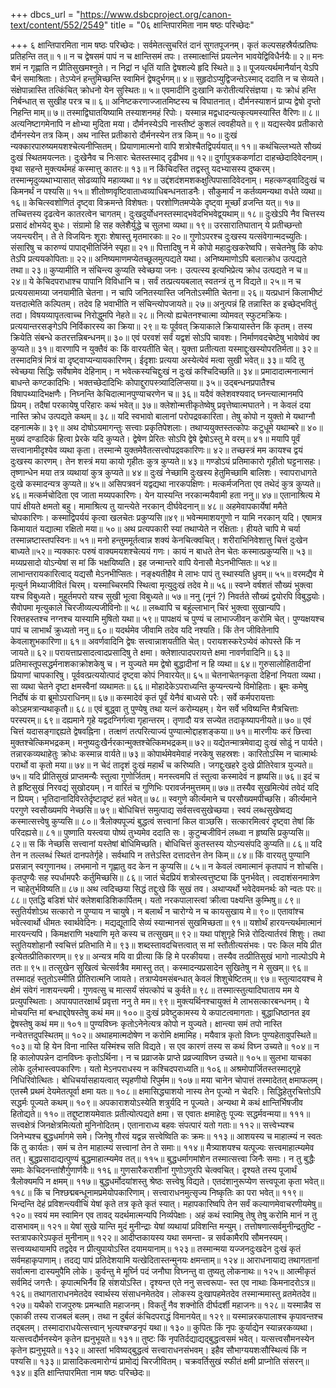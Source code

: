 +++
dbcs_url = "https://www.dsbcproject.org/canon-text/content/552/2549"
title = "0६ क्षान्तिपारमिता नाम षष्ठः परिच्छेदः"

+++
६ क्षान्तिपारमिता नाम षष्ठः परिच्छेदः।
सर्वमेतत्सुचरितं दानं सुगतपूजनम्। 
कृतं कल्पसहस्रैर्यत्प्रतिघः प्रतिहन्ति तत्॥ १॥
न च द्वेषसमं पापं न च क्षान्तिसमं तपः। 
तस्मात्क्षान्तिं प्रयत्नेन भावयेद्विविधैर्नयैः॥ २॥
मनः शमं न गृह्णाति न प्रीतिसुखमश्नुते। 
न निद्रां न धृतिं याति द्वेषशल्ये हृदि स्थिते॥ ३॥
पूजयत्यर्थमानैर्यान् येऽपि चैनं समाश्रिताः। 
तेऽप्येनं हन्तुमिच्छन्ति स्वामिनं द्वेषदुर्भगम्॥ ४॥
सुहृदोऽप्युद्विजन्तेऽस्माद् ददाति न च सेव्यते। 
संक्षेपान्नास्ति तत्किंचित् क्रोधनो येन सुस्थितः॥ ५॥
एवमादीनि दुःखानि करोतीत्यरिसंज्ञया। 
यः क्रोधं हन्ति निर्बन्धात् स सुखीह परत्र च॥ ६॥
अनिष्टकरणाज्जातमिष्टस्य च विघातनात्। 
दौर्मनस्याशनं प्राप्य द्वेषो दृप्तो निहन्ति माम्॥ ७॥
तस्माद्विघातयिष्यामि तस्याशनमहं रिपोः। 
यस्मान्न मद्वधादन्यत्कृत्यमस्यास्ति वैरिणः॥ ८॥
अत्यनिष्टागमेनापि न क्षोभ्या मुदिता मया। 
दौर्मनस्येऽपि नास्तीष्टं कुशलं त्ववहीयते॥ ९॥
यद्यस्त्येव प्रतीकारो दौर्मनस्येन तत्र किम्। 
अथ नास्ति प्रतीकारो दौर्मनस्येन तत्र किम्॥ १०॥
दुःखं न्यक्कारपारुष्यमयशश्चेत्यनीप्सितम्। 
प्रियाणामात्मनो वापि शत्रोश्चैतद्विपर्ययात्॥ ११॥
कथंचिल्लभ्यते सौख्यं दुःखं स्थितमयत्नतः। 
दुःखेनैव च निःसारः चेतस्तस्माद् दृढीभव॥ १२॥
दुर्गापुत्रककर्णाटा दाहच्छेदादिवेदनाम्। 
वृथा सहन्ते मुक्त्यर्थमहं कस्मात्तु कातरः॥ १३॥
न किंचिदस्ति तद्वस्तु यदभ्यासस्य दुष्करम्। 
तस्मान्मृदुव्यथाभ्यासात् सोढव्यापि महाव्यथा॥ १४॥
उद्दंशदंशमशकक्षुत्पिपासादिवेदनाम्। 
महत्कण्ड्वादिदुःखं च किमनर्थं न पश्यसि॥ १५॥
शीतोष्णवृष्टिवाताध्वव्याधिबन्धनताडनैः। 
सौकुमार्यं न कर्तव्यमन्यथा वर्धते व्यथा॥ १६॥
केचित्स्वशोणितं दृष्ट्वा विक्रमन्ते विशेषतः। 
परशोणितमप्येके दृष्ट्वा मूर्च्छां व्रजन्ति यत्॥ १७॥
तच्चित्तस्य दृढत्वेन कातरत्वेन चागतम्। 
दुःखदुर्योधनस्तस्माद्भवेदभिभवेद्व्‍यथाम्॥ १८॥
दुःखेऽपि नैव चित्तस्य प्रसादं क्षोभयेद् बुधः। 
संग्रामो हि सह क्लेशैर्युद्धे च सुलभा व्यथा॥ १९॥
उरसारातिघातान् ये प्रतीच्छन्तो जयन्त्यरीन्। 
ते ते विजयिनः शूराः शेषास्तु मृतमारकाः॥ २०॥
गुणोऽपरश्च दुःखस्य यत्संवेगान्मदच्युतिः। 
संसारिषु च कारुण्यं पापाद्भीतिर्जिने स्पृहा॥ २१॥
पित्तादिषु न मे कोपो महादुःखकरेष्वपि। 
सचेतनेषु किं कोपः तेऽपि प्रत्ययकोपिताः॥ २२॥
अनिष्यमाणमप्येतच्छूलमुत्पद्यते यथा। 
अनिष्यमाणोऽपि बलात्क्रोध उत्पद्यते तथा॥ २३॥
कुप्यामीति न संचिन्त्य कुप्यति स्वेच्छया जनः। 
उत्पत्स्य इत्यभिप्रेत्य क्रोध उत्पद्यते न च॥ २४॥
ये केचिदपराधाश्च पापानि विविधानि च। 
सर्वं तत्प्रत्ययबलात् स्वतन्त्रं तु न विद्यते॥ २५॥
न च प्रत्ययसामग्र्या जनयामीति चेतना। 
न चापि जनितस्यास्ति जनितोऽस्मीति चेतना॥ २६॥
यत्प्रधानं किलाभीष्टं यत्तदात्मेति कल्पितम्। 
तदेव हि भवाभीति न संचिन्त्योपजायते॥ २७॥
अनुत्पन्नं हि तन्नास्ति क इच्छेद्भवितुं तदा। 
विषयव्यापृतत्वाच्च निरोद्धुमपि नेहते॥ २८॥
नित्यो ह्यचेतनश्चात्मा व्योमवत् स्फुटमक्रियः। 
प्रत्ययान्तरसङ्गेऽपि निर्विकारस्य का क्रिया॥ २९॥
यः पूर्ववत् क्रियाकाले क्रियायास्तेन किं कृतम्। 
तस्य क्रियेति संबन्धे कतरत्तन्निबन्धनम्॥ ३०॥
एवं परवशं सर्वं यद्वशं सोऽपि चावशः। 
निर्माणवदचेष्टेषु भावेष्वेवं क्व कुप्यते॥ ३१॥
वारणापि न युक्तैवं कः किं वारयतीति चेत्। 
युक्ता प्रतीत्यता यस्माद्दुःखस्योपरतिर्मता॥ ३२॥
तस्मादमित्रं मित्रं वा दृष्ट्वाप्यन्यायकारिणम्। 
ईदृशाः प्रत्यया अस्येत्येवं मत्वा सुखी भवेत्॥ ३३॥
यदि तु स्वेच्छया सिद्धिः सर्वेषामेव देहिनाम्। 
न भवेत्कस्यचिद्दुःखं न दुःखं कश्चिदिच्छति॥ ३४॥
प्रमादादात्मनात्मानं बाधन्ते कण्टकादिभिः। 
भक्तच्छेदादिभिः कोपाद्दुरापस्त्र्यादिलिप्सया॥ ३५॥
उद्बन्धनप्रपातैश्च विषापथ्यादिभक्षणैः। 
निघ्नन्ति केचिदात्मानपुण्याचरणेन च॥ ३६॥
यदैवं क्लेशवश्यवाद् घ्नन्त्यात्मानमपि प्रियम्। 
तदैषां परकायेषु परिहारः कथं भवेत्॥ ३७॥
क्लेशोन्मत्तीकृतेष्वेषु प्रवृत्तेष्वात्मघातने। 
न केवलं दया नास्ति क्रोध उत्पद्यते कथम्॥ ३८॥
यदि स्वभावो बालानां परोपद्रवकारिता। 
तेषु कोपो न युक्तो मे यथाग्नौ दहनात्मके॥ ३९॥
अथ दोषोऽयमागन्तुः सत्त्वाः प्रकृतिपेशलाः। 
तथाप्ययुक्तस्तत्कोपः कटुधूमे यथाम्बरे॥ ४०॥
मुख्यं दण्डादिकं हित्वा प्रेरके यदि कुप्यते। 
द्वेषेण प्रेरितः सोऽपि द्वेषे द्वेषोऽस्तु मे वरम्॥ ४१॥
मयापि पूर्वं सत्त्वानामीदृश्येव व्यथा कृता। 
तस्मान्मे युक्तमेवैतत्सत्त्वोपद्रवकारिणः॥ ४२॥
तच्छस्त्रं मम कायश्च द्वयं दुःखस्य कारणम्। 
तेन शस्त्रं मया कायो गृहीतः कुत्र कुप्यते॥ ४३॥
गण्डोऽयं प्रतिमाकारो गृहीतो घट्टनासहः। 
तृष्णान्धेन मया तत्र व्यथायां कुत्र कुप्यते॥ ४४॥
दुःखं नेच्छामि दुःखस्य हेतुमिच्छामि बालिशः। 
स्वापराधागते दुःखे कस्मादन्यत्र कुप्यते॥ ४५॥
असिपत्रवनं यद्वद्यथा नारकपक्षिणः। 
मत्कर्मजनिता एव तथेदं कुत्र कुप्यते॥ ४६॥
मत्कर्मचोदिता एव जाता मय्यपकारिणः। 
येन यास्यन्ति नरकान्मयैवामी हता ननु॥ ४७॥
एतानाश्रित्य मे पापं क्षीयते क्षमतो बहु। 
मामाश्रित्य तु यान्त्येते नरकान् दीर्घवेदनान्॥ ४८॥
अहमेवापकार्येषां ममैते चोपकारिणः। 
कस्माद्विपर्ययं कृत्वा खलचेतः प्रकुप्यसि॥४९॥
भवेन्ममाशयगुणो न यामि नरकान् यदि। 
एषामत्र किमायातं यद्यात्मा रक्षितो मया॥ ५०॥
अथ प्रत्यपकारी स्यां तथाप्येते न रक्षिताः। 
हीयते चापि मे चर्या तस्मान्नष्टास्तपस्विनः॥ ५१॥
मनो हन्तुममूर्तत्वान्न शक्यं केनचित्क्वचित्। 
शरीराभिनिवेशात्तु चित्तं दुःखेन बाध्यते॥५२॥
न्यक्कारः परुषं वाक्यमयशश्चेत्ययं गणः। 
कायं न बाधते तेन चेतः कस्मात्प्रकुप्यसि॥ ५३॥
मय्यप्रसादो योऽन्येषां स मां किं भक्षयिष्यति। 
इह जन्मान्तरे वापि येनासौ मेऽनभीप्सितः॥ ५४॥
लाभान्तरायकारित्वाद् यद्यसौ मेऽनभीप्सितः।
नङ्क्ष्यतीहैव मे लाभः पापं तु स्थास्यति ध्रुवम्॥ ५५॥
वरमद्यैव मे मृत्युर्न मिथ्याजीवितं चिरम्। 
यस्माच्चिरमपि स्थित्वा मृत्युदुःखं तदेव मे॥ ५६॥
स्वप्ने वर्षशतं सौख्यं भुक्त्वा यश्च विबुध्यते। 
मुहूर्तमपरो यश्च सुखी भूत्वा विबुध्यते॥ ५७॥
ननु (नूनं ?) निवर्तते सौख्यं द्वयोरपि विबुद्धयोः। 
सैवोपमा मृत्युकाले चिरजीव्यल्पजीविनोः॥ ५८॥
लब्ध्वापि च बहूंल्लाभान् चिरं भुक्त्वा सुखान्यपि। 
रिक्तहस्तश्च नग्नश्च यास्यामि मुषितो यथा॥ ५९॥
पापक्षयं च पुण्यं च लाभाज्जीवन् करोमि चेत्। 
पुण्यक्षयश्च पापं च लाभार्थं क्रुध्यतो ननु॥ ६०॥
यदर्थमेव जीवामि तदेव यदि नश्यति। 
किं तेन जीवितेनापि केवलाशुभकारिणा॥ ६१॥
अवर्णवादिनि द्वेषः सत्त्वान्नाशयतीति चेत्। 
परायशस्करेऽप्येवं कोपस्ते किं न जायते॥ ६२॥
परायत्ताप्रसादत्वादप्रसादिषु ते क्षमा। 
क्लेशात्पादपरायत्ते क्षमा नावर्णवादिनि॥ ६३॥
प्रतिमास्तूपसद्धर्मनाशकाक्रोशकेषु च। 
न युज्यते मम द्वेषो बुद्धादीनां न हि व्यथा॥ ६४॥
गुरुसालोहितादीनां प्रियाणां चापकारिषु। 
पूर्ववत्प्रत्ययोत्पादं दृष्ट्वा कोपं निवारयेत्॥ ६५॥
चेतनाचेतनकृता देहिनां नियता व्यथा। 
सा व्यथा चेतने दृष्टा क्षमस्वैनां व्यथामतः॥ ६६॥
मोहादेकेऽपराध्यन्ति कुप्यन्त्यन्ये विमोहिताः। 
ब्रूमः कमेषु निर्दोषं कं वा ब्रूमोऽपराधिनम्॥ ६७॥
कस्मादेवं कृतं पूर्वं येनैवं बाध्यसे परैः। 
सर्वे कर्मपरायत्ताः कोऽहमत्रान्यथाकृतौ॥ ६८॥
एवं बुद्ध्‍वा तु पुण्येषु तथा यत्नं करोम्यहम्। 
येन सर्वे भविष्यन्ति मैत्रचित्ताः परस्परम्॥ ६९॥
दह्यमाने गृहे यद्वदग्निर्गत्वा गृहान्तरम्। 
तृणादौ यत्र सज्येत तदाकृष्यापनीयते॥ ७०॥
एवं चित्तं यदासङ्गाद्दह्यते द्वेषवह्निना। 
तत्क्षणं तत्परित्याज्यं पुण्यात्मोद्दाहशङ्कया॥ ७१॥
मारणीयः करं छित्त्वा मुक्तश्चेत्किमभद्रकम्। 
मनुष्यदुःखैर्नरकान्मुक्तश्चेत्किमभद्रकम्॥ ७२॥
यद्येतन्मात्रमेवाद्य दुःखं सोढुं न पार्यते। 
तन्नारकव्यथाहेतुः क्रोधः कस्मान्न वार्यते॥ ७३॥
कोपार्थमेवमेवाहं नरकेषु सहस्रशः। 
कारितोऽस्मि न चात्मार्थः परार्थो वा कृतो मया॥ ७४॥
न चेदं तादृशं दुःखं महार्थं च करिष्यति। 
जगद्दुःखहरे दुःखे प्रीतिरेवात्र युज्यते॥ ७५॥
यदि प्रीतिसुखं प्राप्तमन्यैः स्तुत्वा गुणोर्जितम्। 
मनस्त्वमपि तं स्तुत्वा कस्मादेवं न हृष्यसि॥ ७६॥
इदं च ते हृष्टिसुखं निरवद्यं सुखोदयम्। 
न वारितं च गुणिभिः परावर्जनमुत्तमम्॥ ७७॥
तस्यैव सुखमित्येवं तवेदं यदि न प्रियम्। 
भृतिदानादिविरतेर्दृष्टादृष्टं हतं भवेत्॥ ७८॥
स्वगुणे कीर्त्यमाने च परसौख्यमपीच्छसि। 
कीर्त्यमाने परगुणे स्वसौख्यमपि नेच्छसि॥ ७९॥
बोधिचित्तं समुत्पाद्य सर्वसत्त्वसुखेच्छया। 
स्वयं लब्धसुखेष्वद्य कस्मात्सत्त्वेषु कुप्यसि॥ ८०॥
त्रैलोक्यपूज्यं बुद्धत्वं सत्त्वानां किल वाञ्छसि। 
सत्कारमित्वरं दृष्ट्वा तेषां किं परिदह्यसे॥ ८१॥
पुष्णाति यस्त्वया पोष्यं तुभ्यमेव ददाति सः। 
कुटुम्बजीविनं लब्ध्वा न हृष्यसि प्रकुप्यसि॥ ८२॥
स किं नेच्छसि सत्त्वानां यस्तेषां बोधिमिच्छति। 
बोधिचित्तं कुतस्तस्य योऽन्यसंपदि कुप्यति॥ ८६॥
यदि तेन न तल्लब्धं स्थितं दानपतेर्गृहे। 
सर्वथापि न तत्तेऽस्ति दत्तादत्तेन तेन किम्॥ ८४॥
किं वारयतु पुण्यानि प्रसन्नान् स्वगुणानथ। 
लभमानो न गृह्णातु वद केन न कुप्यसि॥ ८५॥
न केवलं त्वमात्मानं कृतपापं न शोचसि। 
कृतपुण्यैः सह स्पर्धामपरैः कर्तुमिच्छसि॥ ८६॥
जातं चेदप्रियं शत्रोस्त्वत्तुष्ट्या किं पुनर्भवेत्। 
त्वदाशंसनमात्रेण न चाहेतुर्भविष्यति॥ ८७॥
अथ त्वदिच्छया सिद्धं तद्दुःखे किं सुखं तव। 
अथाप्यर्थो भवेदेवमनर्थः को न्वतः परः॥ ८८॥
एतद्धि बडिशं घोरं क्लेशबाडिशिकार्पितम्। 
यतो नरकपालास्त्वां क्रीत्वा पक्ष्यन्ति कुम्भिषु॥ ८९॥
स्तुतिर्यशोऽथ सत्कारो न पुण्याय न चायुषे। 
न बलार्थं न चारोग्ये न च कायसुखाय मे॥ ९०॥
एतावांश्च भवेत्स्वार्थो धीमतः स्वार्थवेदिनः। 
मद्यद्यूतादि सेव्यं स्यान्मानसं सुखमिच्छता॥ ९१॥
यशोर्थं हारयन्त्यर्थमात्मानं मारयन्त्यपि। 
किमक्षराणि भक्ष्याणि मृते कस्य च तत्सुखम्॥ ९२॥
यथा पांशुगृहे भिन्ने रोदित्यार्तरवं शिशुः। 
तथा स्तुतियशोहानौ स्वचित्तं प्रतिभाति मे॥ ९३॥
शब्दस्तावदचित्तत्वात् स मां स्तौतीत्यसंभवः। 
परः किल मयि प्रीत इत्येतत्प्रीतिकारणम्॥ ९४॥
अन्यत्र मयि वा प्रीत्या किं हि मे परकीयया। 
तस्यैव तत्प्रीतिसुखं भागो नाल्पोऽपि मे ततः॥ ९५॥
तत्सुखेन सुखित्वं चेत्सर्वत्रैव ममास्तु तत्। 
कस्मादन्यप्रसादेन सुखितेषु न मे सुखम्॥ ९६॥
तस्मादहं स्तुतोऽस्मीति प्रीतिरात्मनि जायते। 
तत्राप्येवमसंबन्धात् केवलं शिशुचेष्टितम्॥ ९७॥
स्तुत्यादयश्च मे क्षेमं संवेगं नाशयन्त्यमी। 
गुणवत्सु च मात्सर्यं संपत्कोपं च कुर्वते॥ ९८॥
तस्मात्स्तुत्यादिघाताय मम ये प्रत्युपस्थिताः। 
अपायपातरक्षार्थं प्रवृत्ता ननु ते मम॥ ९९॥
मुक्त्यर्थिनश्चायुक्तं मे लाभसत्कारबन्धनम्। 
ये मोचयन्ति मां बन्धाद्द्‍वेषस्तेषु कथं मम॥ १००॥
दुःखं प्रवेष्टुकामस्य ये कपाटत्वमागताः। 
बुद्धाधिष्ठानत इव द्वेषस्तेषु कथं मम॥ १०१॥
पुण्यविघ्नः कृतोऽनेनेत्यत्र कोपो न युज्यते। 
क्षान्त्या समं तपो नास्ति नन्वेतत्तदुपस्थितम्॥ १०२॥
अथाहमात्मदोषेण न करोमि क्षमामिह। 
मयैवात्र कृतो विघ्नः पुण्यहेतावुपस्थिते॥ १०३॥
यो हि येन विना नास्ति यस्मिंश्च सति विद्यते। 
स एव कारणं तस्य स कथं विघ्न उच्यते॥ १०४॥
न हि कालोपपन्नेन दानविघ्नः कृतोऽर्थिना। 
न च प्रव्राजके प्राप्ते प्रव्रज्याविघ्न उच्यते॥ १०५॥
सुलभा याचका लोके दुर्लभास्त्वपकारिणः। 
यतो मेऽनपराधस्य न कश्चिदपराध्यति॥ १०६॥
अश्रमोपार्जितस्तस्माद्गृहे निधिरिवोत्थितः। 
बोधिचर्यासहायत्वात् स्पृहणीयो रिपुर्मम॥ १०७॥
मया चानेन चोपात्तं तस्मादेतत् क्षमाफलम्। 
एतस्मै प्रथमं देयमेतत्पूर्वा क्षमा यतः॥ १०८॥
क्षमासिद्ध्याशयो नास्य तेन पूज्यो न चेदरिः। 
सिद्धिहेतुरचित्तोऽपि सद्धर्मः पूज्यते कथम्॥ १०९॥
अपकाराशयोऽस्येति शत्रुर्यदि न पूज्यते। 
अन्यथा मे कथं क्षान्तिर्भिषजीव हितोद्यते॥ ११०॥
तद्दुष्टाशयमेवातः प्रतीत्योत्पद्यते क्षमा। 
स एवातः क्षमाहेतुः पूज्यः सद्धर्मवन्मया॥ १११॥
सत्त्वक्षेत्रं जिनक्षेत्रमित्यतो मुनिनोदितम्। 
एतानाराध्य बहवः संपत्पारं यतो गताः॥ ११२॥
सत्त्वेभ्यश्च जिनेभ्यश्च बुद्धधर्मागमे समे। 
जिनेषु गौरवं यद्वन्न सत्त्वेष्विति कः क्रमः॥ ११३॥
आशयस्य च माहात्म्यं न स्वतः किं तु कार्यतः। 
समं च तेन माहात्म्यं सत्त्वानां तेन ते समाः॥ ११४॥
मैत्र्याशयश्च यत्पूज्यः सत्त्वमाहात्म्यमेव तत्। 
बुद्धप्रसादाद्यत्पुण्यं बुद्धमाहात्म्यमेव तत्॥ ११५॥
बुद्धधर्मागमांशेन तस्मात्सत्त्वा जिनैः समाः। 
न तु बुद्धैः समाः केचिदनन्तांशैर्गुणार्णवैः॥ ११६॥
गुणसारैकराशीनां गुणोऽणुरपि चेत्क्वचित्। 
दृश्यते तस्य पूजार्थं त्रैलोक्यमपि न क्षमम्॥ ११७॥
बुद्धधर्मोदयांशस्तु श्रेष्ठः सत्त्वेषु विद्यते। 
एतदंशानुरूप्येण सत्त्वपूजा कृता भवेत्॥ ११८॥
किं च निश्छद्मबन्धूनामप्रमेयोपकारिणाम्। 
सत्त्वाराधनमुत्सृज्य निष्कृतिः का परा भवेत्॥ ११९॥
भिन्दन्ति देहं प्रविशन्त्यवीचिं 
येषां कृते तत्र कृते कृतं स्यात्। 
महापकारिष्वपि तेन सर्वं 
कल्याणमेवाचरणीयमेषु॥ १२०॥
स्वयं मम स्वामिन एव तावद् 
यदर्थमात्मन्यपि निर्व्यपेक्षाः। 
अहं कथं स्वामिषु तेषु तेषु 
करोमि मानं न तु दासभावम्॥ १२१॥
येषां सुखे यान्ति मुदं मुनीन्द्राः 
येषां व्यथायां प्रविशन्ति मन्युम्। 
तत्तोषणात्सर्वमुनीन्द्रतुष्टि - 
स्तत्रापकारेऽपकृतं मुनीनाम्॥ १२२॥
आदीप्तकायस्य यथा समन्ता-
न्न सर्वकामैरपि सौमनस्यम्। 
सत्त्वव्यथायामपि तद्वदेव 
न प्रीत्युपायोऽस्ति दयामयानाम्॥ १२३॥
तस्मान्मया यज्जनदुःखदेन 
दुःखं कृतं सर्वमहाकृपाणाम्। 
तदद्य पापं प्रतिदेशयामि 
यत्खेदितास्तन्मुनयः क्षमन्ताम्॥ १२४॥
आराधनायाद्य तथागतानां 
सर्वात्मना दास्यमुपैमि लोके। 
कुर्वन्तु मे मूर्घ्नि पदं जनौघा 
विघ्नन्तु वा तुष्यतु लोकनाथः॥ १२५॥
आत्मीकृतं सर्वमिदं जगत्तैः। 
कृपात्मभिर्नैव हि संशयोऽस्ति। 
दृश्यन्त एते ननु सत्त्वरूपा- 
स्त एव नाथाः किमनादरोऽत्र॥ १२६॥
तथागताराधनमेतदेव 
स्वार्थस्य संसाधनमेतदेव। 
लोकस्य दुःखापहमेतदेव 
तस्मान्ममास्तु व्रतमेतदेव॥ १२७॥
यथैको राजपुरुषः प्रमन्थाति महाजनम्। 
विकर्तुं नैव शक्नोति दीर्घदर्शी महाजनः॥ १२८॥
यस्मान्नैव स एकाकी तस्य राजबलं बलम्। 
तथा न दुर्बलं कंचिदपराद्धं विमानयेत्॥ १२९॥
यस्मान्नरकपालाश्च कृपावन्तश्च तद्बलम्। 
तस्मादाराधयेत्सत्त्वान् भृत्यश्चण्डनृपं यथा॥ १३०॥
कुपितः किं नृपः कुर्याद्येन स्यान्नरकव्यथा। 
यत्सत्त्वदौर्मनस्येन कृतेन ह्यनुभूयते॥ १३१॥
तुष्टः किं नृपतिर्दद्याद्यद्बुद्धत्वसमं भवेत्। 
यत्सत्त्वसौमनस्येन कृतेन ह्यनुभूयते॥ १३२॥
आस्तां भविष्यद्बुद्धत्वं सत्त्वाराधनसंभवम्। 
इहैव सौभाग्ययशःसौस्थित्यं किं न पश्यसि॥ १३३॥
प्रासादिकत्वमारोग्यं प्रामोद्यं चिरजीवितम्। 
चक्रवर्तिसुखं स्फीतं क्षमी प्राप्नोति संसरन्॥ १३४॥
इति क्षान्तिपारमिता नाम षष्ठः परिच्छेदः॥
